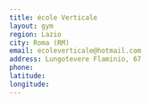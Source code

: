 ```yaml
---
title: école Verticale
layout: gym
region: Lazio
city: Roma (RM)
email: ecoleverticale@hotmail.com
address: Lungotevere Flaminio, 67
phone: 
latitude: 
longitude: 
---
```


